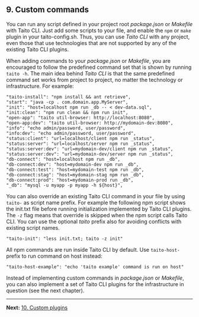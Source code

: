 ## 9. Custom commands

You can run any script defined in your project root *package.json* or *Makefile* with Taito CLI. Just add some scripts to your file, and enable the `npm` or `make` plugin in your taito-config.sh. Thus, you can use *Taito CLI* with any project, even those that use technologies that are not supported by any of the existing Taito CLI plugins.

When adding commands to your *package.json* or *Makefile*, you are encouraged to follow the predefined command set that is shown by running `taito -h`. The main idea behind *Taito CLI* is that the same predefined command set works from project to project, no matter the technology or infrastructure. For example:

    "taito-install": "npm install && ant retrieve",
    "start": "java -cp . com.domain.app.MyServer",
    "init": "host=localhost npm run _db -- < dev-data.sql",
    "init:clean": "npm run clean && npm run init",
    "open-app": "taito util-browser: http://localhost:8080",
    "open-app:dev": "taito util-browser: http://mydomain-dev:8080",
    "info": "echo admin/password, user/password",
    "info:dev": "echo admin/password, user/password",
    "status:client": "url=localhost/client npm run _status",
    "status:server": "url=localhost/server npm run _status",
    "status:server:dev": "url=mydomain-dev/client npm run _status",
    "status:server:dev": "url=mydomain-dev/server npm run _status",
    "db-connect": "host=localhost npm run _db",
    "db-connect:dev": "host=mydomain-dev npm run _db",
    "db-connect:test": "host=mydomain-test npm run _db",
    "db-connect:stag": "host=mydomain-stag npm run _db",
    "db-connect:prod": "host=mydomain-prod run _db",
    "_db": "mysql -u myapp -p myapp -h ${host}",

You can also override an existing Taito CLI command in your file by using `taito-` as script name prefix. For example the following npm script shows the init.txt file before running initialization implemented by Taito CLI plugins. The `-z` flag means that override is skipped when the npm script calls Taito CLI. You can use the optional *taito* prefix also for avoiding conflicts with existing script names.

    "taito-init": "less init.txt; taito -z init"

All npm commands are run inside Taito CLI by default. Use `taito-host-` prefix to run command on host instead:

    "taito-host-example": "echo 'taito example' command is run on host"

Instead of implementing custom commands in *package.json* or *Makefile*, you can also implement a set of Taito CLI plugins for the infrastructure in question (see the next chapter).

---

**Next:** [10. Custom plugins](10-custom-plugins.md)
